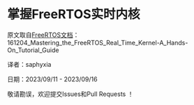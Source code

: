 # 掌握FreeRTOS实时内核

原文取自[FreeRTOS文档](https://www.freertos.org/zh-cn-cmn-s/Documentation/RTOS_book.html)：161204_Mastering_the_FreeRTOS_Real_Time_Kernel-A_Hands-On_Tutorial_Guide

译者：saphyxia

日期：2023/09/11 - 2023/09/16

敬请勘误，欢迎提交Issues和Pull Requests ！